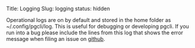 Title: Logging
Slug: logging
status: hidden

Operational logs are on by default and stored in the home folder as ~/.config/pgcli/log. This is useful for debugging or developing pgcli. If you run into a bug please include the lines from this log that shows the error message when filing an issue on [github](https://github.com/dbcli/pgcli/issues). 
